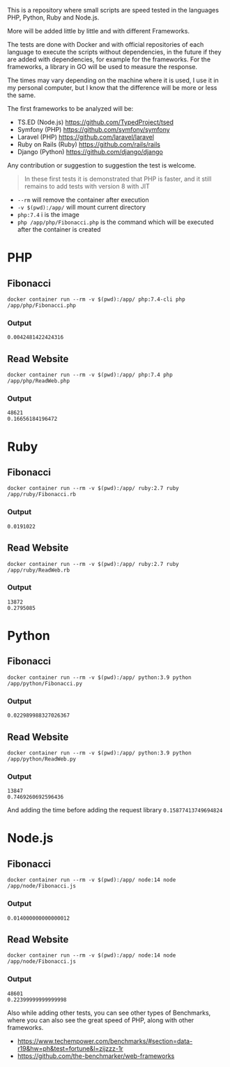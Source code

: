 
This is a repository where small scripts are speed tested in the languages PHP, Python, Ruby and Node.js.

More will be added little by little and with different Frameworks.

The tests are done with Docker and with official repositories of each language to execute the scripts without dependencies, in the future if they are added with dependencies, for example for the frameworks. For the frameworks, a library in GO will be used to measure the response.

The times may vary depending on the machine where it is used, I use it in my personal computer, but I know that the difference will be more or less the same.

The first frameworks to be analyzed will be:

* TS.ED (Node.js) https://github.com/TypedProject/tsed
* Symfony (PHP) https://github.com/symfony/symfony
* Laravel (PHP) https://github.com/laravel/laravel
* Ruby on Rails (Ruby) https://github.com/rails/rails
* Django (Python) https://github.com/django/django

Any contribution or suggestion to suggestion the test is welcome.

> In these first tests it is demonstrated that PHP is faster, and it still remains to add tests with version 8 with JIT

* `--rm` will remove the container after execution
* `-v $(pwd):/app/` will mount current directory
* `php:7.4` i is the image
* `php /app/php/Fibonacci.php` is the command which will be executed after the container is created

# PHP
## Fibonacci 
```
docker container run --rm -v $(pwd):/app/ php:7.4-cli php /app/php/Fibonacci.php
```
### Output 
`0.0042481422424316`

## Read Website
```
docker container run --rm -v $(pwd):/app/ php:7.4 php /app/php/ReadWeb.php
```
### Output
```
48621
0.16656184196472
```
# Ruby
## Fibonacci
```
docker container run --rm -v $(pwd):/app/ ruby:2.7 ruby /app/ruby/Fibonacci.rb
```
### Output
`0.0191022`

## Read Website
```
docker container run --rm -v $(pwd):/app/ ruby:2.7 ruby /app/ruby/ReadWeb.rb
```
### Output
```
13872
0.2795085
```
# Python
## Fibonacci
```
docker container run --rm -v $(pwd):/app/ python:3.9 python /app/python/Fibonacci.py
```
### Output
`0.022989988327026367`

## Read Website
```
docker container run --rm -v $(pwd):/app/ python:3.9 python /app/python/ReadWeb.py
```
### Output
```
13847
0.7469260692596436
```
And adding the time before adding the request library
`0.15877413749694824`

# Node.js
## Fibonacci
```
docker container run --rm -v $(pwd):/app/ node:14 node /app/node/Fibonacci.js
```
### Output
`0.014000000000000012`

## Read Website
```
docker container run --rm -v $(pwd):/app/ node:14 node /app/node/Fibonacci.js
```
### Output
```
48601
0.22399999999999998
```

Also while adding other tests, you can see other types of Benchmarks, where you can also see the great speed of PHP, along with other frameworks.

* https://www.techempower.com/benchmarks/#section=data-r19&hw=ph&test=fortune&l=zijzzz-1r
* https://github.com/the-benchmarker/web-frameworks
